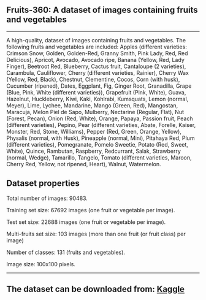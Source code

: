 <h2>Fruits-360: A dataset of images containing fruits and vegetables</h2>
<hr>
<p>A high-quality, dataset of images containing fruits and vegetables. The following fruits and vegetables are included: Apples (different varieties: Crimson Snow, Golden, Golden-Red, Granny Smith, Pink Lady, Red, Red Delicious), Apricot, Avocado, Avocado ripe, Banana (Yellow, Red, Lady Finger), Beetroot Red, Blueberry, Cactus fruit, Cantaloupe (2 varieties), Carambula, Cauliflower, Cherry (different varieties, Rainier), Cherry Wax (Yellow, Red, Black), Chestnut, Clementine, Cocos, Corn (with husk), Cucumber (ripened), Dates, Eggplant, Fig, Ginger Root, Granadilla, Grape (Blue, Pink, White (different varieties)), Grapefruit (Pink, White), Guava, Hazelnut, Huckleberry, Kiwi, Kaki, Kohlrabi, Kumsquats, Lemon (normal, Meyer), Lime, Lychee, Mandarine, Mango (Green, Red), Mangostan, Maracuja, Melon Piel de Sapo, Mulberry, Nectarine (Regular, Flat), Nut (Forest, Pecan), Onion (Red, White), Orange, Papaya, Passion fruit, Peach (different varieties), Pepino, Pear (different varieties, Abate, Forelle, Kaiser, Monster, Red, Stone, Williams), Pepper (Red, Green, Orange, Yellow), Physalis (normal, with Husk), Pineapple (normal, Mini), Pitahaya Red, Plum (different varieties), Pomegranate, Pomelo Sweetie, Potato (Red, Sweet, White), Quince, Rambutan, Raspberry, Redcurrant, Salak, Strawberry (normal, Wedge), Tamarillo, Tangelo, Tomato (different varieties, Maroon, Cherry Red, Yellow, not ripened, Heart), Walnut, Watermelon.</p>
<h2>Dataset properties</h2>
<p>Total number of images: 90483.</p>
<p>Training set size: 67692 images (one fruit or vegetable per image).</p>
<p>Test set size: 22688 images (one fruit or vegetable per image).</p>
<p>Multi-fruits set size: 103 images (more than one fruit (or fruit class) per image)</p>
<p>Number of classes: 131 (fruits and vegetables).</p>
<p>Image size: 100x100 pixels.</p>
<hr>
<h2>The dataset can be downloaded from: <a href="https://www.kaggle.com/moltean/fruits" target="_blank">Kaggle</a></h2>
